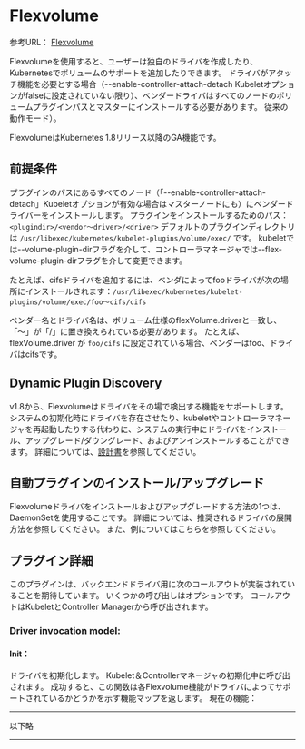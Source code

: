 # Flexvolume

参考URL： [Flexvolume](https://github.com/kubernetes/community/blob/master/contributors/devel/sig-storage/flexvolume.md)

Flexvolumeを使用すると、ユーザーは独自のドライバを作成したり、Kubernetesでボリュームのサポートを追加したりできます。
ドライバがアタッチ機能を必要とする場合（--enable-controller-attach-detach Kubeletオプションがfalseに設定されていない限り）、ベンダードライバはすべてのノードのボリュームプラグインパスとマスターにインストールする必要があります。 従来の動作モード）。

FlexvolumeはKubernetes 1.8リリース以降のGA機能です。

## 前提条件

プラグインのパスにあるすべてのノード（「--enable-controller-attach-detach」Kubeletオプションが有効な場合はマスターノードにも）にベンダードライバーをインストールします。
プラグインをインストールするためのパス：`<plugindir>/<vendor〜driver>/<driver>` デフォルトのプラグインディレクトリは `/usr/libexec/kubernetes/kubelet-plugins/volume/exec/` です。
kubeletでは--volume-plugin-dirフラグを介して、コントローラマネージャでは--flex-volume-plugin-dirフラグを介して変更できます。

たとえば、cifsドライバを追加するには、ベンダによってfooドライバが次の場所にインストールされます：`/usr/libexec/kubernetes/kubelet-plugins/volume/exec/foo〜cifs/cifs`

ベンダー名とドライバ名は、ボリューム仕様のflexVolume.driverと一致し、「〜」が「/」に置き換えられている必要があります。
たとえば、flexVolume.driver が `foo/cifs` に設定されている場合、ベンダーはfoo、ドライバはcifsです。

## Dynamic Plugin Discovery

v1.8から、Flexvolumeはドライバをその場で検出する機能をサポートします。
システムの初期化時にドライバを存在させたり、kubeletやコントローラマネージャを再起動したりする代わりに、システムの実行中にドライバをインストール、アップグレード/ダウングレード、およびアンインストールすることができます。
詳細については、[設計書](Flexvolume01.md)を参照してください。

## 自動プラグインのインストール/アップグレード

Flexvolumeドライバをインストールおよびアップグレードする方法の1つは、DaemonSetを使用することです。
詳細については、推奨されるドライバの展開方法を参照してください。
また、例についてはこちらを参照してください。

## プラグイン詳細

このプラグインは、バックエンドドライバ用に次のコールアウトが実装されていることを期待しています。
いくつかの呼び出しはオプションです。
コールアウトはKubeletとController Managerから呼び出されます。

### Driver invocation model:

#### Init：
ドライバを初期化します。
Kubelet＆Controllerマネージャの初期化中に呼び出されます。
成功すると、この関数は各Flexvolume機能がドライバによってサポートされているかどうかを示す機能マップを返します。 
現在の機能：

---
以下略

---
